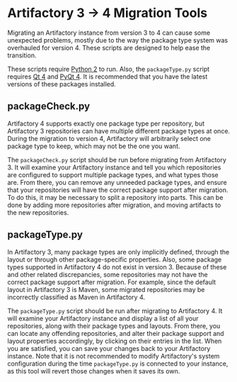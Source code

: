Artifactory 3 &rarr; 4 Migration Tools
======================================

Migrating an Artifactory instance from version 3 to 4 can cause some unexpected
problems, mostly due to the way the package type system was overhauled for
version 4. These scripts are designed to help ease the transition.

These scripts require [Python 2][] to run. Also, the `packageType.py` script
requires [Qt 4][] and [PyQt 4][]. It is recommended that you have the latest
versions of these packages installed.

packageCheck.py
---------------

Artifactory 4 supports exactly one package type per repository, but Artifactory
3 repositories can have multiple different package types at once. During the
migration to version 4, Artifactory will arbitrarily select one package type to
keep, which may not be the one you want.

The `packageCheck.py` script should be run before migrating from Artifactory 3.
It will examine your Artifactory instance and tell you which repositories are
configured to support multiple package types, and what types those are. From
there, you can remove any unneeded package types, and ensure that your
repositories will have the correct package support after migration. To do this,
it may be necessary to split a repository into parts. This can be done by adding
more repositories after migration, and moving artifacts to the new repositories.

packageType.py
--------------

In Artifactory 3, many package types are only implicitly defined, through the
layout or through other package-specific properties. Also, some package types
supported in Artifactory 4 do not exist in version 3. Because of these and other
related discrepancies, some repositories may not have the correct package
support after migration. For example, since the default layout in Artifactory 3
is Maven, some migrated repositories may be incorrectly classified as Maven
in Artifactory 4.

The `packageType.py` script should be run after migrating to Artifactory 4. It
will examine your Artifactory instance and display a list of all your
repositories, along with their package types and layouts. From there, you can
locate any offending repositories, and alter their package support and layout
properties accordingly, by clicking on their entries in the list. When you are
satisfied, you can save your changes back to your Artifactory instance. Note
that it is not recommended to modify Artifactory's system configuration during
the time `packageType.py` is connected to your instance, as this tool will
revert those changes when it saves its own.

[Python 2]: https://www.python.org/downloads/
[Qt 4]:     http://download.qt.io/archive/qt/
[PyQt 4]:   https://www.riverbankcomputing.com/software/pyqt/download
